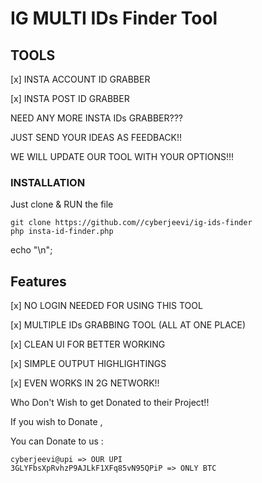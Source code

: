 # IG MULTI IDs Finder Tool

## TOOLS
[x] INSTA ACCOUNT ID GRABBER

[x] INSTA POST ID GRABBER




NEED ANY MORE INSTA IDs GRABBER???

JUST SEND YOUR IDEAS AS FEEDBACK!!

WE WILL UPDATE OUR TOOL WITH YOUR OPTIONS!!!



### INSTALLATION
Just clone & RUN the file
```
git clone https://github.com//cyberjeevi/ig-ids-finder
php insta-id-finder.php
```

echo "\n";

## Features
[x] NO LOGIN NEEDED FOR USING THIS TOOL

[x] MULTIPLE IDs GRABBING TOOL (ALL AT ONE PLACE)

[x] CLEAN UI FOR BETTER WORKING

[x] SIMPLE OUTPUT HIGHLIGHTINGS

[x] EVEN WORKS IN 2G NETWORK!!





Who Don't Wish to get Donated to their Project!!

If you wish to Donate ,

You can Donate to us :

    cyberjeevi@upi => OUR UPI
    3GLYFbsXpRvhzP9AJLkF1XFq85vN95QPiP => ONLY BTC
    
